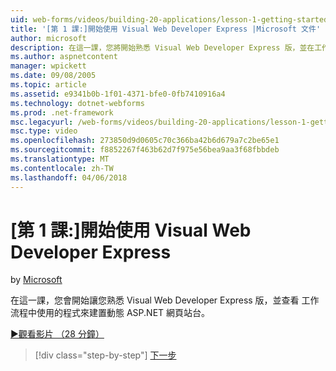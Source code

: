 ```yaml
---
uid: web-forms/videos/building-20-applications/lesson-1-getting-started-with-visual-web-developer-express
title: '[第 1 課:]開始使用 Visual Web Developer Express |Microsoft 文件'
author: microsoft
description: 在這一課，您將開始熟悉 Visual Web Developer Express 版，並在工作流程中使用的程式來建置動態查詢...
ms.author: aspnetcontent
manager: wpickett
ms.date: 09/08/2005
ms.topic: article
ms.assetid: e9341b0b-1f01-4371-bfe0-0fb7410916a4
ms.technology: dotnet-webforms
ms.prod: .net-framework
msc.legacyurl: /web-forms/videos/building-20-applications/lesson-1-getting-started-with-visual-web-developer-express
msc.type: video
ms.openlocfilehash: 273850d9d0605c70c366ba42b6d679a7c2be65e1
ms.sourcegitcommit: f8852267f463b62d7f975e56bea9aa3f68fbbdeb
ms.translationtype: MT
ms.contentlocale: zh-TW
ms.lasthandoff: 04/06/2018
---
```

<a name="lesson-1-getting-started-with-visual-web-developer-express"></a>[第 1 課:]開始使用 Visual Web Developer Express
====================
by [Microsoft](https://github.com/microsoft)

在這一課，您會開始讓您熟悉 Visual Web Developer Express 版，並查看 工作流程中使用的程式來建置動態 ASP.NET 網頁站台。

[&#9654;觀看影片 （28 分鐘）](https://channel9.msdn.com/Blogs/ASP-NET-Site-Videos/lesson-1-getting-started-with-visual-web-developer-express)

> [!div class="step-by-step"]
> [下一步](lesson-2-creating-a-web-forms-user-interface.md)
